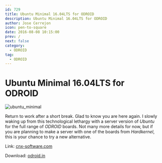```yaml
---
id: 729
title: Ubuntu Minimal 16.04LTS for ODROID
description: Ubuntu Minimal 16.04LTS for ODROID
author: Jose Cerrejon
icon: pen-to-square
date: 2016-08-08 10:15:00
prev: /
next: false
category:
  - ODROID
tag:
  - ODROID
---
```


# Ubuntu Minimal 16.04LTS for ODROID

![ubuntu_minimal](/images/2016/08/ubuntu_minimal.png)

Return to work after a short break. Glad to know you are here again. I slowly waking up from this technological lethargy with a server version of *Ubuntu* for the full range of *ODROID* boards. Not many more details for now, but if you are planning to make a server with one of the boards from *Hardkernel*, this is your chance to try a new alternative.

Link: [cnx-software.com](http://www.cnx-software.com/2016/08/05/minimal-ubuntu-16-04-image-for-odroid-c2-and-c1c1-boards-ubuntu-core-image-for-bubblegum-96-board)

Download: [odroid.in](http://odroid.in/ubuntu_16.04lts/)